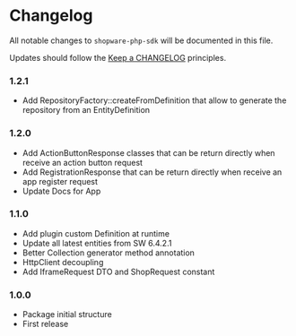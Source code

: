 # Changelog

All notable changes to `shopware-php-sdk` will be documented in this file.

Updates should follow the [Keep a CHANGELOG](http://keepachangelog.com/) principles.

### 1.2.1
- Add RepositoryFactory::createFromDefinition that allow to generate the repository from an EntityDefinition 

### 1.2.0
- Add ActionButtonResponse classes that can be return directly when receive an action button request
- Add RegistrationResponse that can be return directly when receive an app register request
- Update Docs for App

### 1.1.0
- Add plugin custom Definition at runtime
- Update all latest entities from SW 6.4.2.1  
- Better Collection generator method annotation
- HttpClient decoupling
- Add IframeRequest DTO and ShopRequest constant

### 1.0.0
- Package initial structure
- First release